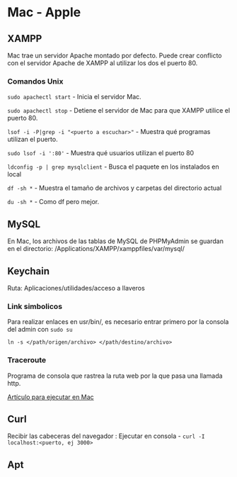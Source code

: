 # Mac - Apple

## XAMPP

Mac trae un servidor Apache montado por defecto. Puede crear conflicto con el servidor Apache de XAMPP al utilizar los dos el puerto 80.

### Comandos Unix

`sudo apachectl start` - Inicia el servidor Mac.

`sudo apachectl stop` - Detiene el servidor de Mac para que XAMPP utilice el puerto 80.

`lsof -i -P|grep -i "<puerto a escuchar>"` - Muestra qué programas utilizan el puerto.

`sudo lsof -i ':80'` - Muestra qué usuarios utilizan el puerto 80

`ldconfig -p | grep mysqlclient` - Busca el paquete en los instalados en local

`df -sh *` - Muestra el tamaño de archivos y carpetas del directorio actual

`du -sh *` - Como df pero mejor.


## MySQL

En Mac, los archivos de las tablas de MySQL de PHPMyAdmin se guardan en el directorio: /Applications/XAMPP/xamppfiles/var/mysql/

## Keychain

Ruta: Aplicaciones/utilidades/acceso a llaveros

### Link simbolicos

Para realizar enlaces en usr/bin/, es necesario entrar primero por la consola del admin con `sudo su`

`ln -s </path/origen/archivo> </path/destino/archivo>`


### Traceroute

Programa de consola que rastrea la ruta web por la que pasa una llamada http.

[Artículo para ejecutar en Mac](https://support.hostgator.com/articles/how-do-i-run-a-traceroute-on-a-mac)

## Curl

Recibir las cabeceras del navegador
    : Ejecutar en consola - `curl -I localhost:<puerto, ej 3000>`

## Apt

